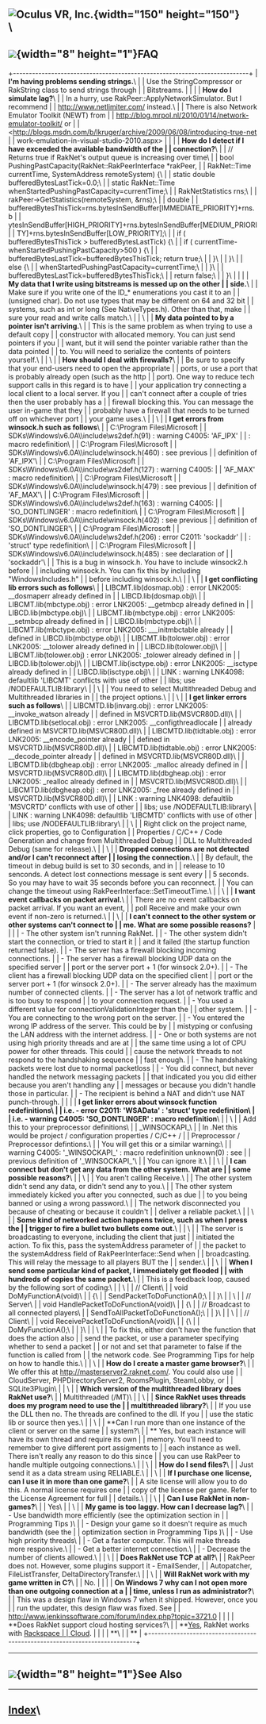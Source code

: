 <span style="background-color: rgb(255, 255, 255);">![Oculus VR,
Inc.](RakNet_Icon_Final-copy.jpg){width="150" height="150"}</span>\
\
  ------------------------------------------
  ![](spacer.gif){width="8" height="1"}FAQ
  ------------------------------------------

+--------------------------------------------------------------------------+
| **I'm having problems sending strings.**\                                |
| Use the StringCompressor or RakString class to send strings through      |
| Bitstreams.                                                              |
|                                                                          |
| **How do I simulate lag?**\                                              |
| In a hurry, use RakPeer::ApplyNetworkSimulator. But I recommend          |
| <http://www.netlimiter.com/> instead.\                                   |
| There is also Network Emulator Toolkit (NEWT) from                       |
| <http://blog.mrpol.nl/2010/01/14/network-emulator-toolkit/> or           |
| <http://blogs.msdn.com/b/lkruger/archive/2009/06/08/introducing-true-net |
| work-emulation-in-visual-studio-2010.aspx>                               |
|                                                                          |
| **How do I detect if I have exceeded the available bandwidth of the      |
| connection?**\                                                           |
| // Returns true if RakNet's output queue is increasing over time\        |
| bool PushingPastCapacity(RakNet::RakPeerInterface \*rakPeer,             |
| RakNet::Time currentTime, SystemAddress remoteSystem) {\                 |
| static double bufferedBytesLastTick=0.0;\                                |
| static RakNet::Time whenStartedPushingPastCapacity=currentTime;\         |
| RakNetStatistics rns;\                                                   |
| rakPeer-&gt;GetStatistics(remoteSystem, &rns);\                          |
| double                                                                   |
| bufferedBytesThisTick=rns.bytesInSendBuffer\[IMMEDIATE\_PRIORITY\]+rns.b |
| ytesInSendBuffer\[HIGH\_PRIORITY\]+rns.bytesInSendBuffer\[MEDIUM\_PRIORI |
| TY\]+rns.bytesInSendBuffer\[LOW\_PRIORITY\];\                            |
| if ( bufferedBytesThisTick &gt; bufferedBytesLastTick) {\                |
| if ( currentTime-whenStartedPushingPastCapacity&gt;500 ) {\              |
| bufferedBytesLastTick=bufferedBytesThisTick; return true;\               |
| }\                                                                       |
| }\                                                                       |
| else {\                                                                  |
| whenStartedPushingPastCapacity=currentTime;\                             |
| }\                                                                       |
| bufferedBytesLastTick=bufferedBytesThisTick;\                            |
| return false;\                                                           |
| }\                                                                       |
|                                                                          |
| **My data that I write using bitstreams is messed up on the other        |
| side.**\                                                                 |
| Make sure if you write one of the ID\_\* enumerations you cast it to an  |
| (unsigned char). Do not use types that may be different on 64 and 32 bit |
| systems, such as int or long (See NativeTypes.h). Other than that, make  |
| sure your read and write calls match.\                                   |
| \                                                                        |
| **My data pointed to by a pointer isn't arriving.**\                     |
| This is the same problem as when trying to use a default copy            |
| constructor with allocated memory. You can just send pointers if you     |
| want, but it will send the pointer variable rather than the data pointed |
| to. You will need to serialize the contents of pointers yourself.\       |
| \                                                                        |
| **How should I deal with firewalls?**\                                   |
| Be sure to specify that your end-users need to open the appropriate      |
| ports, or use a port that is probably already open (such as the http     |
| port). One way to reduce tech support calls in this regard is to have    |
| your application try connecting a local client to a local server. If you |
| can't connect after a couple of tries then the user probably has a       |
| firewall blocking this. You can message the user in-game that they       |
| probably have a firewall that needs to be turned off on whichever port   |
| your game uses.\                                                         |
| \                                                                        |
| **I get errors from winsock.h such as follows**\                         |
| C:\\Program Files\\Microsoft                                             |
| SDKs\\Windows\\v6.0A\\\\include\\ws2def.h(91) : warning C4005: 'AF\_IPX' |
| : macro redefinition\                                                    |
| C:\\Program Files\\Microsoft                                             |
| SDKs\\Windows\\v6.0A\\\\include\\winsock.h(460) : see previous           |
| definition of 'AF\_IPX'\                                                 |
| C:\\Program Files\\Microsoft                                             |
| SDKs\\Windows\\v6.0A\\\\include\\ws2def.h(127) : warning C4005:          |
| 'AF\_MAX' : macro redefinition\                                          |
| C:\\Program Files\\Microsoft                                             |
| SDKs\\Windows\\v6.0A\\\\include\\winsock.h(479) : see previous           |
| definition of 'AF\_MAX'\                                                 |
| C:\\Program Files\\Microsoft                                             |
| SDKs\\Windows\\v6.0A\\\\include\\ws2def.h(163) : warning C4005:          |
| 'SO\_DONTLINGER' : macro redefinition\                                   |
| C:\\Program Files\\Microsoft                                             |
| SDKs\\Windows\\v6.0A\\\\include\\winsock.h(402) : see previous           |
| definition of 'SO\_DONTLINGER'\                                          |
| C:\\Program Files\\Microsoft                                             |
| SDKs\\Windows\\v6.0A\\\\include\\ws2def.h(206) : error C2011: 'sockaddr' |
| : 'struct' type redefinition\                                            |
| C:\\Program Files\\Microsoft                                             |
| SDKs\\Windows\\v6.0A\\\\include\\winsock.h(485) : see declaration of     |
| 'sockaddr'\                                                              |
| This is a bug in winsock.h. You have to include winsock2.h before        |
| including winsock.h. You can fix this by including "WindowsIncludes.h"   |
| before including winsock.h.\                                             |
| \                                                                        |
| **I get conflicting lib errors such as follows**\                        |
| LIBCMT.lib(dosmap.obj) : error LNK2005: \_\_dosmaperr already defined in |
| LIBCD.lib(dosmap.obj)\                                                   |
| LIBCMT.lib(mbctype.obj) : error LNK2005: \_\_getmbcp already defined in  |
| LIBCD.lib(mbctype.obj)\                                                  |
| LIBCMT.lib(mbctype.obj) : error LNK2005: \_\_setmbcp already defined in  |
| LIBCD.lib(mbctype.obj)\                                                  |
| LIBCMT.lib(mbctype.obj) : error LNK2005: \_\_\_initmbctable already      |
| defined in LIBCD.lib(mbctype.obj)\                                       |
| LIBCMT.lib(tolower.obj) : error LNK2005: \_\_tolower already defined in  |
| LIBCD.lib(tolower.obj)\                                                  |
| LIBCMT.lib(tolower.obj) : error LNK2005: \_tolower already defined in    |
| LIBCD.lib(tolower.obj)\                                                  |
| LIBCMT.lib(isctype.obj) : error LNK2005: \_\_isctype already defined in  |
| LIBCD.lib(isctype.obj)\                                                  |
| LINK : warning LNK4098: defaultlib 'LIBCMT' conflicts with use of other  |
| libs; use /NODEFAULTLIB:library\                                         |
| \                                                                        |
| You need to select Multithreaded Debug and Multithreaded libraries in    |
| the project options.\                                                    |
| \                                                                        |
| **I get linker errors such as follows**\                                 |
| LIBCMTD.lib(invarg.obj) : error LNK2005: \_\_invoke\_watson already      |
| defined in MSVCRTD.lib(MSVCR80D.dll)\                                    |
| LIBCMTD.lib(setlocal.obj) : error LNK2005: \_\_configthreadlocale        |
| already defined in MSVCRTD.lib(MSVCR80D.dll)\                            |
| LIBCMTD.lib(tidtable.obj) : error LNK2005: \_\_encode\_pointer already   |
| defined in MSVCRTD.lib(MSVCR80D.dll)\                                    |
| LIBCMTD.lib(tidtable.obj) : error LNK2005: \_\_decode\_pointer already   |
| defined in MSVCRTD.lib(MSVCR80D.dll)\                                    |
| LIBCMTD.lib(dbgheap.obj) : error LNK2005: \_malloc already defined in    |
| MSVCRTD.lib(MSVCR80D.dll)\                                               |
| LIBCMTD.lib(dbgheap.obj) : error LNK2005: \_realloc already defined in   |
| MSVCRTD.lib(MSVCR80D.dll)\                                               |
| LIBCMTD.lib(dbgheap.obj) : error LNK2005: \_free already defined in      |
| MSVCRTD.lib(MSVCR80D.dll)\                                               |
| LINK : warning LNK4098: defaultlib 'MSVCRTD' conflicts with use of other |
| libs; use /NODEFAULTLIB:library\                                         |
| LINK : warning LNK4098: defaultlib 'LIBCMTD' conflicts with use of other |
| libs; use /NODEFAULTLIB:library\                                         |
| \                                                                        |
| Right click on the project name, click properties, go to Configuration   |
| Properties / C/C++ / Code Generation and change from Multithreaded Debug |
| DLL to Multithreaded Debug (same for release).\                          |
| \                                                                        |
| **Dropped connections are not detected and/or I can't reconnect after    |
| losing the connection.**\                                                |
| By default, the timeout in debug build is set to 30 seconds, and in      |
| release to 10 senconds. A detect lost connections message is sent every  |
| 5 seconds. So you may have to wait 35 seconds before you can reconnect.  |
| You can change the timeout using RakPeerInterface::SetTimeoutTime.\      |
| \                                                                        |
| **I want event callbacks on packet arrival.**\                           |
| There are no event callbacks on packet arrival. If you want an event,    |
| poll Receive and make your own event if non-zero is returned.\           |
| \                                                                        |
| **I can't connect to the other system or other systems can't connect to  |
| me. What are some possible reasons?**                                    |
|                                                                          |
| -   The other system isn't running RakNet.                               |
| -   The other system didn't start the connection, or tried to start it   |
|     and it failed (the startup function returned false).                 |
| -   The server has a firewall blocking incoming connections.             |
| -   The server has a firewall blocking UDP data on the specified server  |
|     port or the server port + 1 (for winsock 2.0+).                      |
| -   The client has a firewall blocking UDP data on the specified client  |
|     port or the server port + 1 (for winsock 2.0+).                      |
| -   The server already has the maximum number of connected clients.      |
| -   The server has a lot of network traffic and is too busy to respond   |
|     to your connection request.                                          |
| -   You used a different value for connectionValidationInteger than the  |
|     other system.                                                        |
| -   You are connecting to the wrong port on the server.                  |
| -   You entered the wrong IP address of the server. This could be by     |
|     mistyping or confusing the LAN address with the internet address.    |
| -   One or both systems are not using high priority threads and are at   |
|     the same time using a lot of CPU power for other threads. This could |
|     cause the network threads to not respond to the handshaking sequence |
|     fast enough.                                                         |
| -   The handshaking packets were lost due to normal packetloss           |
| -   You did connect, but never handled the network messaging packets     |
|     that indicated you you did either because you aren't handling any    |
|     messages or because you didn't handle those in particular.           |
| -   The recipient is behind a NAT and didn't use NAT punch-through.      |
|                                                                          |
| **I get linker errors about winsock function redefinitions\              |
| i.e. - error C2011: 'WSAData' : 'struct' type redefinition\              |
| i.e. - warning C4005: 'SO\_DONTLINGER' : macro redefinition**\           |
| \                                                                        |
| Add this to your preprocessor definitions\                               |
| \_WINSOCKAPI\_\                                                          |
| In .Net this would be project / configuration properties / C/C++ /       |
| Preprocessor / Preprocessor defintions.\                                 |
| You will get this or a similar warning:\                                 |
| warning C4005: '\_WINSOCKAPI\_' : macro redefinition unknown(0) : see    |
| previous definition of '\_WINSOCKAPI\_'\                                 |
| You can ignore it.\                                                      |
| \                                                                        |
| **I can connect but don't get any data from the other system. What are   |
| some possible reasons?**\                                                |
| \                                                                        |
| You aren't calling Receive.\                                             |
| The other system didn't send any data, or didn't send any to you.\       |
| The other system immediately kicked you after you connected, such as due |
| to you being banned or using a wrong password.\                          |
| The network disconnected you because of cheating or because it couldn't  |
| deliver a reliable packet.\                                              |
| \                                                                        |
| **Some kind of networked action happens twice, such as when I press the  |
| trigger to fire a bullet two bullets come out.**\                        |
| \                                                                        |
| The server is broadcasting to everyone, including the client that just   |
| initiated the action. To fix this, pass the systemAddress parameter of   |
| the packet to the systemAddress field of RakPeerInterface::Send when     |
| broadcasting. This will relay the message to all players BUT the         |
| sender.\                                                                 |
| \                                                                        |
| **When I send some particular kind of packet, I immediately get flooded  |
| with hundreds of copies the same packet.**\                              |
| This is a feedback loop, caused by the following sort of coding:\        |
| \                                                                        |
| // Client\                                                               |
| void DoMyFunctionA(void)\                                                |
| {\                                                                       |
| SendPacketToDoFunctionA();\                                              |
| }\                                                                       |
| \                                                                        |
| // Server\                                                               |
| void HandlePacketToDoFunctionA(void)\                                    |
| {\                                                                       |
| // Broadcast to all connected players\                                   |
| SendToAllPacketToDoFunctionA();\                                         |
| }\                                                                       |
| \                                                                        |
| // Client\                                                               |
| void ReceivePacketToDoFunctionA(void)\                                   |
| {\                                                                       |
| DoMyFunctionA();\                                                        |
| }\                                                                       |
| \                                                                        |
| To fix this, either don't have the function that does the action also    |
| send the packet, or use a parameter specifying whether to send a packet  |
| or not and set that parameter to false if the function is called from    |
| the network code. See Programming Tips for help on how to handle this.\  |
| \                                                                        |
| **How do I create a master game browser?**\                              |
| We offer this at http://masterserver2.raknet.com/. You could also use    |
| CloudServer, PHPDirectoryServer2, RoomsPlugin, SteamLobby, or            |
| SQLite3Plugin\                                                           |
| \                                                                        |
| **Which version of the multithreaded library does RakNet use?**\         |
| Multithreaded (/MT)\                                                     |
| \                                                                        |
| **Since RakNet uses threads does my program need to use the              |
| multithreaded library?**\                                                |
| If you use the DLL then no. The threads are confined to the dll. If you  |
| use the static lib or source then yes.\                                  |
| \                                                                        |
| **Can I run more than one instance of the client or server on the same   |
| system?\                                                                 |
| ** Yes, but each instance will have its own thread and require its own   |
| memory. You'll need to remember to give different port assigments to     |
| each instance as well. There isn't really any reason to do this since    |
| you can use RakPeer to handle multiple outgoing connections.\            |
| \                                                                        |
| **How do I send files?**\                                                |
| Just send it as a data stream using RELIABLE.\                           |
| \                                                                        |
| **If I purchase one license, can I use it in more than one game?**\      |
| A site license will allow you to do this. A normal license requires one  |
| copy of the license per game. Refer to the License Agreement for full    |
| details.\                                                                |
| \                                                                        |
| **Can I use RakNet in non-games?**\                                      |
| Yes\                                                                     |
| \                                                                        |
| **My game is too laggy. How can I decrease lag?**\                       |
| - Use bandwidth more efficiently (see the optimization section in        |
| Programming Tips )\                                                      |
| - Design your game so it doesn't require as much bandwidth (see the      |
| optimization section in Programming Tips )\                              |
| - Use high priority threads\                                             |
| - Get a faster computer. This will make threads more responsive.\        |
| - Get a better internet connection.\                                     |
| - Decrease the number of clients allowed.\                               |
| \                                                                        |
| **Does RakNet use TCP at all?**\                                         |
| RakPeer does not. However, some plugins support it - EmailSender,        |
| Autopatcher, FileListTransfer, DeltaDirectoryTransfer.\                  |
| \                                                                        |
| **Will RakNet work with my game written in C?**\                         |
| No.                                                                      |
|                                                                          |
| **On Windows 7 why can I not open more than one outgoing connection at a |
| time, unless I run as administrator?**\                                  |
| This was a design flaw in Windows 7 when it shipped. However, once you   |
| run the updater, this design flaw was fixed. See                         |
| <http://www.jenkinssoftware.com/forum/index.php?topic=3721.0>            |
|                                                                          |
| **Does RakNet support cloud hosting services?\                           |
| **[Yes](cloudhosting.html), RakNet works with [Rackspace                 |
| Cloud](http://www.rackspace.com/cloud/).                                 |
|                                                                          |
| **\                                                                      |
| **                                                                       |
+--------------------------------------------------------------------------+

  -----------------------------------------------
  ![](spacer.gif){width="8" height="1"}See Also
  -----------------------------------------------

  ----------------------
  [Index](index.html)\
  ----------------------


